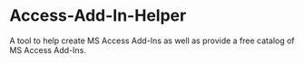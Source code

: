 # Access-Add-In-Helper
A tool to help create MS Access Add-Ins as well as provide a free catalog of MS Access Add-Ins.
